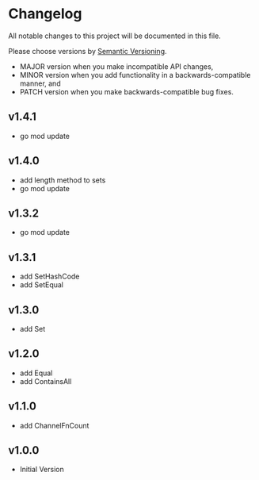 # Changelog

All notable changes to this project will be documented in this file.

Please choose versions by [Semantic Versioning](http://semver.org/).

* MAJOR version when you make incompatible API changes,
* MINOR version when you add functionality in a backwards-compatible manner, and
* PATCH version when you make backwards-compatible bug fixes.

## v1.4.1

- go mod update

## v1.4.0

- add length method to sets
- go mod update

## v1.3.2

- go mod update

## v1.3.1

- add SetHashCode
- add SetEqual

## v1.3.0

- add Set

## v1.2.0

- add Equal
- add ContainsAll

## v1.1.0

- add ChannelFnCount

## v1.0.0

- Initial Version
